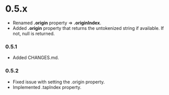 # 0.5.x
* Renamed **.origin** property => **.originIndex**.
* Added **.origin** property that returns the untokenized string if available. If not, null
is returned.

### 0.5.1

* Added CHANGES.md.

### 0.5.2

* Fixed issue with setting the .origin property.
* Implemented .tapIndex property.
